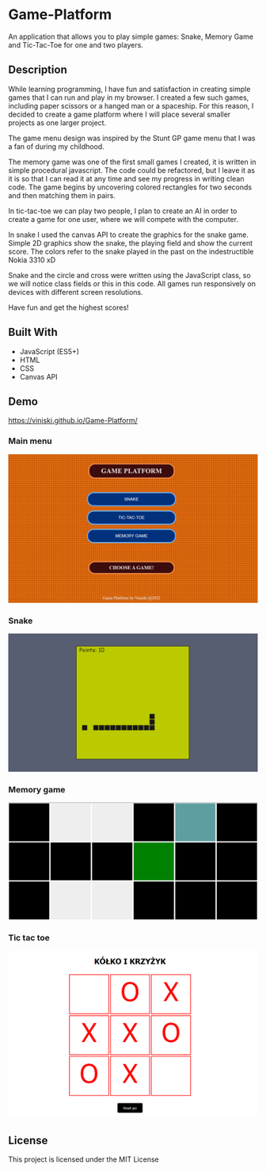 # Game-Platform
An application that allows you to play simple games: Snake, Memory Game and Tic-Tac-Toe for one and two players.

## Description
While learning programming, I have fun and satisfaction in creating simple games that I can run and play in my browser. I created a few such games, including paper scissors or a hanged man or a spaceship. For this reason, I decided to create a game platform where I will place several smaller projects as one larger project. 

The game menu design was inspired by the Stunt GP game menu that I was a fan of during my childhood.

The memory game was one of the first small games I created, it is written in simple procedural javascript. The code could be refactored, but I leave it as it is so that I can read it at any time and see my progress in writing clean code. The game begins by uncovering colored rectangles for two seconds and then matching them in pairs.

In tic-tac-toe we can play two people, I plan to create an AI in order to create a game for one user, where we will compete with the computer.

In snake I used the canvas API to create the graphics for the snake game. Simple 2D graphics show the snake, the playing field and show the current score. The colors refer to the snake played in the past on the indestructible Nokia 3310 xD

Snake and the circle and cross were written using the JavaScript class, so we will notice class fields or this in this code. All games run responsively on devices with different screen resolutions.


Have fun and get the highest scores!

## Built With
* JavaScript (ES5+)
* HTML
* CSS
* Canvas API

## Demo
https://viniski.github.io/Game-Platform/

### Main menu
![](
screen-shot-menu.png)

### Snake
![](
screen-shot-snake.png)

### Memory game
![](
screen-shot-memory-game.png)

### Tic tac toe
![](
screen-shot-tictactoe.png)

## License
This project is licensed under the MIT License

